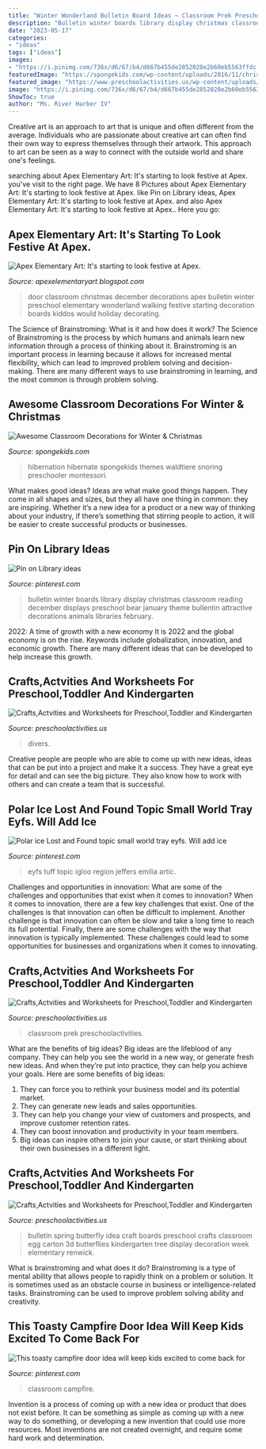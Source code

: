 ```yaml
---
title: "Winter Wonderland Bulletin Board Ideas ~ Classroom Prek Preschoolactivities"
description: "Bulletin winter boards library display christmas classroom reading december displays preschool bear january theme bullentin attractive decorations animals libraries february"
date: "2023-05-17"
categories:
- "ideas"
tags: ["ideas"]
images:
- "https://i.pinimg.com/736x/d6/67/b4/d667b455de2852028e2b60eb5563ffdc.jpg"
featuredImage: "https://spongekids.com/wp-content/uploads/2016/11/christmas-bulletin-board/20-christmas-bulletin-board-ideas.jpg"
featured_image: "https://www.preschoolactivities.us/wp-content/uploads/2015/01/Under-the-sea-themed-bulletin-board.jpg"
image: "https://i.pinimg.com/736x/d6/67/b4/d667b455de2852028e2b60eb5563ffdc.jpg"
ShowToc: true
author: "Ms. River Harber IV"
---
```



Creative art is an approach to art that is unique and often different from the average. Individuals who are passionate about creative art can often find their own way to express themselves through their artwork. This approach to art can be seen as a way to connect with the outside world and share one's feelings.

	

		
searching about Apex Elementary Art: It&#039;s starting to look festive at Apex. you've visit to the right page. We have 8 Pictures about Apex Elementary Art: It&#039;s starting to look festive at Apex. like Pin on Library ideas, Apex Elementary Art: It&#039;s starting to look festive at Apex. and also Apex Elementary Art: It&#039;s starting to look festive at Apex.. Here you go:
		
    
## Apex Elementary Art: It&#039;s Starting To Look Festive At Apex.

<img loading=lazy src="https://3.bp.blogspot.com/-ABGoJsHvxJI/TuU9xPhXShI/AAAAAAAAAi4/CZUb36of4mU/s1600/IMG_3881.JPG" onerror="this.onerror=null;this.src='https://tse4.mm.bing.net/th?id=OIP.7Nly06uveFrClSGP7-zNVwHaJ6&amp;pid=15.1';" alt="Apex Elementary Art: It&#039;s starting to look festive at Apex.">

_Source: apexelementaryart.blogspot.com_

>door classroom christmas december decorations apex bulletin winter preschool elementary wonderland walking festive starting decoration boards kiddos would holiday decorating. 

	

The Science of Brainstroming: What is it and how does it work?
The Science of Brainstroming is the process by which humans and animals learn new information through a process of thinking about it. Brainstroming is an important process in learning because it allows for increased mental flexibility, which can lead to improved problem solving and decision-making. There are many different ways to use brainstroming in learning, and the most common is through problem solving.

    
## Awesome Classroom Decorations For Winter &amp; Christmas

<img loading=lazy src="https://spongekids.com/wp-content/uploads/2016/11/christmas-bulletin-board/20-christmas-bulletin-board-ideas.jpg" onerror="this.onerror=null;this.src='https://tse4.mm.bing.net/th?id=OIP.DD_WEXMKLKaHmffS4ZytEwAAAA&amp;pid=15.1';" alt="Awesome Classroom Decorations for Winter &amp; Christmas">

_Source: spongekids.com_

>hibernation hibernate spongekids themes waldtiere snoring preschooler montessori. 

	

What makes good ideas?
Ideas are what make good things happen. They come in all shapes and sizes, but they all have one thing in common: they are inspiring. Whether it’s a new idea for a product or a new way of thinking about your industry, if there’s something that stirring people to action, it will be easier to create successful products or businesses.

    
## Pin On Library Ideas

<img loading=lazy src="https://i.pinimg.com/736x/ce/fd/d0/cefdd077e4469e7fa623ee4a3a888f71.jpg" onerror="this.onerror=null;this.src='https://tse3.mm.bing.net/th?id=OIP.LkYuIKHiPm3lrzBcCcQ5SQHaNK&amp;pid=15.1';" alt="Pin on Library ideas">

_Source: pinterest.com_

>bulletin winter boards library display christmas classroom reading december displays preschool bear january theme bullentin attractive decorations animals libraries february. 

	

2022: A time of growth with a new economy
It is 2022 and the global economy is on the rise. Keywords include globalization, innovation, and economic growth. There are many different ideas that can be developed to help increase this growth.

    
## Crafts,Actvities And Worksheets For Preschool,Toddler And Kindergarten

<img loading=lazy src="https://www.preschoolactivities.us/wp-content/uploads/2015/01/Under-the-sea-themed-bulletin-board.jpg" onerror="this.onerror=null;this.src='https://tse4.mm.bing.net/th?id=OIP.B_c0Z1sjPrVNZk2ngGBczwHaJ3&amp;pid=15.1';" alt="Crafts,Actvities and Worksheets for Preschool,Toddler and Kindergarten">

_Source: preschoolactivities.us_

>divers. 

	

Creative people are people who are able to come up with new ideas, ideas that can be put into a project and make it a success. They have a great eye for detail and can see the big picture. They also know how to work with others and can create a team that is successful.

    
## Polar Ice Lost And Found Topic Small World Tray Eyfs. Will Add Ice

<img loading=lazy src="https://i.pinimg.com/736x/82/33/d7/8233d76146e4a73a1db21c87639b8a6f--lost-and-found-eyfs-tuff-tray.jpg" onerror="this.onerror=null;this.src='https://tse3.mm.bing.net/th?id=OIP.qfc43JhCn5QMqj4wTJkLoQHaJ3&amp;pid=15.1';" alt="Polar ice Lost and Found topic small world tray eyfs. Will add ice">

_Source: pinterest.com_

>eyfs tuff topic igloo region jeffers emilia artic. 

	

Challenges and opportunities in innovation: What are some of the challenges and opportunities that exist when it comes to innovation?
When it comes to innovation, there are a few key challenges that exist. One of the challenges is that innovation can often be difficult to implement. Another challenge is that innovation can often be slow and take a long time to reach its full potential. Finally, there are some challenges with the way that innovation is typically implemented. These challenges could lead to some opportunities for businesses and organizations when it comes to innovating.

    
## Crafts,Actvities And Worksheets For Preschool,Toddler And Kindergarten

<img loading=lazy src="http://www.preschoolactivities.us/wp-content/uploads/2015/02/april-bulletin-board-1.jpg" onerror="this.onerror=null;this.src='https://tse1.mm.bing.net/th?id=OIP.IT6kOu0ZYhZIHwcMfFXmogHaJ3&amp;pid=15.1';" alt="Crafts,Actvities and Worksheets for Preschool,Toddler and Kindergarten">

_Source: preschoolactivities.us_

>classroom prek preschoolactivities. 

	

What are the benefits of big ideas?
Big ideas are the lifeblood of any company. They can help you see the world in a new way, or generate fresh new ideas. And when they’re put into practice, they can help you achieve your goals. Here are some benefits of big ideas: 
1. They can force you to rethink your business model and its potential market.
2. They can generate new leads and sales opportunities.
3. They can help you change your view of customers and prospects, and improve customer retention rates. 
4. They can boost innovation and productivity in your team members. 
5. Big ideas can inspire others to join your cause, or start thinking about their own businesses in a different light. 

    
## Crafts,Actvities And Worksheets For Preschool,Toddler And Kindergarten

<img loading=lazy src="http://www.preschoolactivities.us/wp-content/uploads/2015/01/spring-bulletin-board-idea.jpg" onerror="this.onerror=null;this.src='https://tse4.mm.bing.net/th?id=OIP.2htonsslQtAm4WMREofQAgHaJ3&amp;pid=15.1';" alt="Crafts,Actvities and Worksheets for Preschool,Toddler and Kindergarten">

_Source: preschoolactivities.us_

>bulletin spring butterfly idea craft boards preschool crafts classroom egg carton 3d butterflies kindergarten tree display decoration week elementary renwick. 

	

What is brainstroming and what does it do?
Brainstroming is a type of mental ability that allows people to rapidly think on a problem or solution. It is sometimes used as an obstacle course in business or intelligence-related tasks. Brainstroming can be used to improve problem solving ability and creativity.

    
## This Toasty Campfire Door Idea Will Keep Kids Excited To Come Back For

<img loading=lazy src="https://i.pinimg.com/736x/d6/67/b4/d667b455de2852028e2b60eb5563ffdc.jpg" onerror="this.onerror=null;this.src='https://tse1.mm.bing.net/th?id=OIP.vc0i8nUmi9cUUB7OQVD9wQHaJ4&amp;pid=15.1';" alt="This toasty campfire door idea will keep kids excited to come back for">

_Source: pinterest.com_

>classroom campfire. 

	

Invention is a process of coming up with a new idea or product that does not exist before. It can be something as simple as coming up with a new way to do something, or developing a new invention that could use more resources. Most inventions are not created overnight, and require some hard work and determination.

